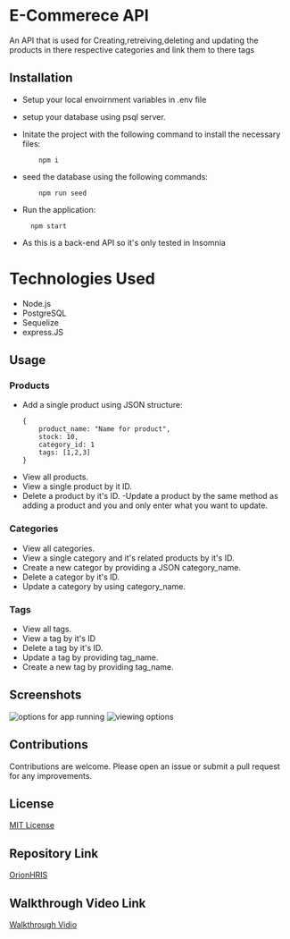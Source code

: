 # E-Commerece API
An API that is used for Creating,retreiving,deleting and updating the products in there respective categories and link them to there tags

## Installation
- Setup your local envoirnment variables in .env file
- setup your database using psql server.
- Initate the project with the following command to install the necessary files:
    ```
        npm i
    ```
- seed the database using the following commands:
    ```
        npm run seed
    ```
- Run the application:

        npm start
- As this is a back-end API so it's only tested in Insomnia

# Technologies Used

- Node.js
- PostgreSQL
- Sequelize
- express.JS
## Usage

### Products
- Add a single product using JSON structure:
    ```
    {
        product_name: "Name for product",
        stock: 10,
        category_id: 1 
        tags: [1,2,3]
    }
- View all products.
- View a single product by it ID.
- Delete a product by it's ID.
-Update a product by the same method as adding a product and you and only enter what you want to update.

### Categories
- View all categories.
- View a single category and it's related products by it's ID.
- Create a new categor by providing a JSON category_name.
- Delete a categor by it's ID.
- Update a category by using category_name.

### Tags

- View all tags.
- View a tag by it's ID
- Delete a tag by it's ID.
- Update a tag by providing tag_name.
- Create a new tag by providing tag_name.

## Screenshots
![options for app running](./assets/images/options.png)
![viewing options](./assets/images/viewing%20optons.png)

## Contributions
Contributions are welcome. Please open an issue or submit a pull request for any improvements.

## License
[MIT License](LICENSE)

## Repository Link

[OrionHRIS](https://github.com/zainabid333/OrionHRIS)

## Walkthrough Video Link
[Walkthrough Vidio](https://drive.google.com/file/d/1CkX41KlNd0nYkdVmnH5twJLWBMq5fk5g/view)


